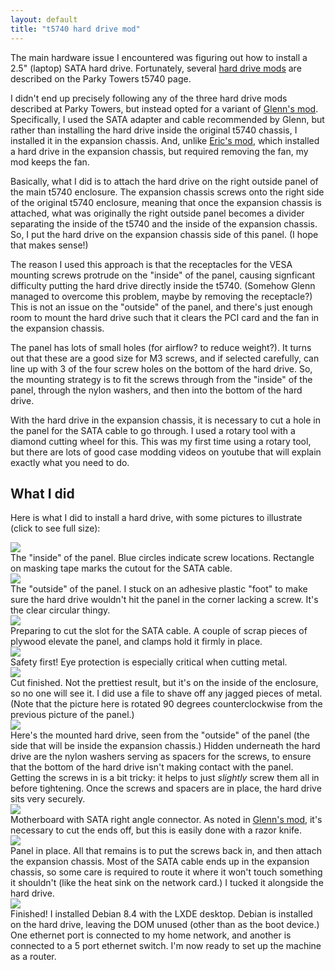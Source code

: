 ```yaml
---
layout: default
title: "t5740 hard drive mod"
---
```


The main hardware issue I encountered was figuring out how to install a 2.5" (laptop) SATA hard drive.  Fortunately, several [hard drive mods](http://www.parkytowers.me.uk/thin/hp/t5740/mods.shtml) are described on the Parky Towers t5740 page.

I didn't end up precisely following any of the three hard drive mods described at Parky Towers, but instead opted for a variant of [Glenn's mod](http://www.parkytowers.me.uk/thin/hp/t5740/mods_glenn.shtml).  Specifically, I used the SATA adapter and cable recommended by Glenn, but rather than installing the hard drive inside the original t5740 chassis, I installed it in the expansion chassis.  And, unlike [Eric's mod](http://www.parkytowers.me.uk/thin/hp/t5740/mods_exp.shtml), which installed a hard drive in the expansion chassis, but required removing the fan, my mod keeps the fan.

Basically, what I did is to attach the hard drive on the right outside panel of the main t5740 enclosure.  The expansion chassis screws onto the right side of the original t5740 enclosure, meaning that once the expansion chassis is attached, what was originally the right outside panel becomes a divider separating the inside of the t5740 and the inside of the expansion chassis.  So, I put the hard drive on the expansion chassis side of this panel.  (I hope that makes sense!)

The reason I used this approach is that the receptacles for the VESA mounting screws protrude on the "inside" of the panel, causing signficant difficulty putting the hard drive directly inside the t5740.  (Somehow Glenn managed to overcome this problem, maybe by removing the receptacle?)  This is not an issue on the "outside" of the panel, and there's just enough room to mount the hard drive such that it clears the PCI card and the fan in the expansion chassis.

The panel has lots of small holes (for airflow? to reduce weight?).  It turns out that these are a good size for M3 screws, and if selected carefully, can line up with 3 of the four screw holes on the bottom of the hard drive.  So, the mounting strategy is to fit the screws through from the "inside" of the panel, through the nylon washers, and then into the bottom of the hard drive.

With the hard drive in the expansion chassis, it is necessary to cut a hole in the panel for the SATA cable to go through.  I used a rotary tool with a diamond cutting wheel for this.  This was my first time using a rotary tool, but there are lots of good case modding videos on youtube that will explain exactly what you need to do.

## What I did

Here is what I did to install a hard drive, with some pictures to illustrate (click to see full size):

<div class="image">
<a href="img/pic01_panel.jpg"><img src="img/pic01_panel_sm.jpg"></a>
<div class="caption">The "inside" of the panel.  Blue circles indicate screw locations.  Rectangle on masking tape marks the cutout for the SATA cable.</div>
</div>

<div class="image">
<a href="img/pic02_panel_outside.jpg"><img src="img/pic02_panel_outside_sm.jpg"></a>
<div class="caption">The "outside" of the panel.  I stuck on an adhesive plastic "foot" to make sure the hard drive wouldn't hit the panel in the corner lacking a screw.  It's the clear circular thingy.</div>
</div>

<div class="image">
<a href="img/pic03_panel_prep.jpg"><img src="img/pic03_panel_prep_sm.jpg"></a>
<div class="caption">Preparing to cut the slot for the SATA cable.  A couple of scrap pieces of plywood elevate the panel, and clamps hold it firmly in place.</div>
</div>

<div class="image">
<a href="img/pic04_safety.jpg"><img src="img/pic04_safety_sm.jpg"></a>
<div class="caption">Safety first!  Eye protection is especially critical when cutting metal.</div>
</div>

<div class="image">
<a href="img/pic05_cut_finished.jpg"><img src="img/pic05_cut_finished_sm.jpg"></a>
<div class="caption">Cut finished.  Not the prettiest result, but it's on the inside of the enclosure, so no one will see it.  I did use a file to shave off any jagged pieces of metal.  (Note that the picture here is rotated 90 degrees counterclockwise from the previous picture of the panel.)</div>
</div>

<div class="image">
<a href="img/pic06_hd_mounted_rot.jpg"><img src="img/pic06_hd_mounted_rot_sm.jpg"></a>
<div class="caption">Here's the mounted hard drive, seen from the "outside" of the panel (the side that will be inside the expansion chassis.)  Hidden underneath the hard drive are the nylon washers serving as spacers for the screws, to ensure that the bottom of the hard drive isn't making contact with the panel.  Getting the screws in is a bit tricky: it helps to just <em>slightly</em> screw them all in before tightening.  Once the screws and spacers are in place, the hard drive sits very securely.</div>
</div>

<div class="image">
<a href="img/pic07_mb_sata.jpg"><img src="img/pic07_mb_sata_sm.jpg"></a>
<div class="caption">Motherboard with SATA right angle connector.  As noted in <a href="http://www.parkytowers.me.uk/thin/hp/t5740/mods_glenn.shtml">Glenn's mod</a>, it's necessary to cut the ends off, but this is easily done with a razor knife.</div>
</div>

<div class="image">
<a href="img/pic08_panel_mounted_rot.jpg"><img src="img/pic08_panel_mounted_rot_sm.jpg"></a>
<div class="caption">Panel in place.  All that remains is to put the screws back in, and then attach the expansion chassis.  Most of the SATA cable ends up in the expansion chassis, so some care is required to route it where it won't touch something it shouldn't (like the heat sink on the network card.)  I tucked it alongside the hard drive.</div>
</div>

<div class="image">
<a href="img/pic09_finished.jpg"><img src="img/pic09_finished_sm.jpg"></a>
<div class="caption">Finished!  I installed Debian 8.4 with the LXDE desktop.  Debian is installed on the hard drive, leaving the DOM unused (other than as the boot device.)  One ethernet port is connected to my home network, and another is connected to a 5 port ethernet switch.  I'm now ready to set up the machine as a router.</div>
</div>
